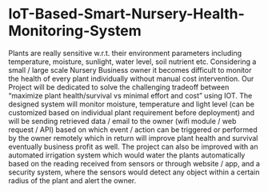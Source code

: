 # IoT-Based-Smart-Nursery-Health-Monitoring-System
Plants are really sensitive w.r.t. their environment parameters including temperature, moisture, sunlight, water level, soil nutrient etc. Considering a small / large scale Nursery Business owner it becomes difficult to monitor the health of every plant individually without manual cost intervention. Our Project will be dedicated to solve the challenging tradeoff between “maximize plant health/survival vs minimal effort and cost” using IOT. The designed system will monitor moisture, temperature and light level (can be customized based on individual plant requirement before deployment) and will be sending retrieved data / email to the owner (wifi module / web request / API) based on which event / action can be triggered or performed by the owner remotely which in return will improve plant health and survival eventually business profit as well. The project can also be improved with an automated irrigation system which would water the plants automatically based on the reading received from sensors or through website / app, and a security system, where the sensors would detect any object within a certain radius of the plant and alert the owner.
